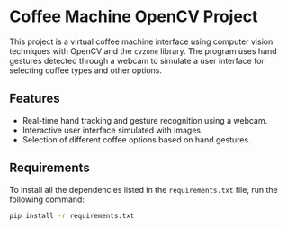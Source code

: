 # Coffee Machine OpenCV Project

This project is a virtual coffee machine interface using computer vision techniques with OpenCV and the `cvzone` library. The program uses hand gestures detected through a webcam to simulate a user interface for selecting coffee types and other options.

## Features

- Real-time hand tracking and gesture recognition using a webcam.
- Interactive user interface simulated with images.
- Selection of different coffee options based on hand gestures.

## Requirements

To install all the dependencies listed in the `requirements.txt` file, run the following command:

```bash
pip install -r requirements.txt
